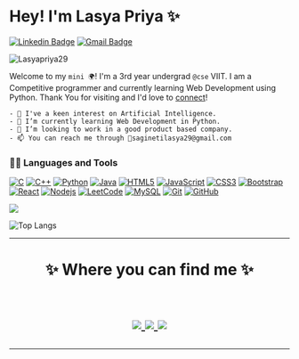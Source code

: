 # Hey! I'm Lasya Priya ✨
[![Linkedin Badge](https://img.shields.io/badge/-lasyapriya-blue?style=flat&logo=Linkedin&logoColor=white&link=https://www.linkedin.com/in/lasyapriya/)](https://www.linkedin.com/in/sagineti-lasya-priya-194567208/)
[![Gmail Badge](https://img.shields.io/badge/-saginetilasya29-c14438?style=flat&logo=Gmail&logoColor=white&link=mailto:saginetilasya29@gmail.com)](mailto:saginetilasya29@gmail.com)

<p align="left"> <img src="https://komarev.com/ghpvc/?username=Lasyapriya29&label=Profile%20views&color=0e75b6&style=flat" alt="Lasyapriya29" /> </p>

<!-- <p align="center"> <a href="https://github.com/ryo-ma/github-profile-trophy"><img src="https://github-profile-trophy.vercel.app/?username=Lasyapriya29" alt="Lasyapriya29" /></a></p> -->

Welcome to my `mini 🌍`! I'm a 3rd year undergrad `@cse` VIIT. I am a Competitive programmer and currently learning Web Development using Python.
Thank You for visiting and I'd love to [connect](https://www.linkedin.com/in/sagineti-lasya-priya-194567208/)!








```
- 👀 I've a keen interest on Artificial Intelligence.
- 🌱 I’m currently learning Web Development in Python.
- 💞️ I’m looking to work in a good product based company.
- 📫 You can reach me through 📨saginetilasya29@gmail.com
```


### 👩‍💻 Languages and Tools
[![C](https://img.shields.io/badge/-A8B9CC?style=flat&logo=c&logoColor=white&link=https://github.com/Lasyapriya29)](https://github.com/sagineti-lasya-priya) 
[![C++](https://img.shields.io/badge/C++-blue.svg?style=flat&logo=c%2B%2B)](https://github.com/Lasyapriya29)
[![Python](https://img.shields.io/badge/-Python-black?style=flat&logo=python&link=https://github.com/Lasyapriya29)](https://github.com/Lasyapriya29) 
[![Java](https://img.shields.io/badge/Java-orange?style=flat&logo=java&logoColor=white&link=https://github.com/Lasyapriya29)](https://github.com/Lasyapriya29) 
[![HTML5](https://img.shields.io/badge/-HTML5-E34F26?style=flat&logo=html5&logoColor=white&link=https://github.com/sagineti-lasya-priya)](https://github.com/Lasyapriya29)
[![JavaScript](https://img.shields.io/badge/-JavaScript-black?style=flat&logo=javascript&link=https://github.com/Lasyapriya29)](https://github.com/Lasyapriya29) 
[![CSS3](https://img.shields.io/badge/-CSS3-1572B6?style=flat&logo=css3&link=https://github.com/Lasyapriya29)](https://github.com/Lasyapriya29) 
[![Bootstrap](https://img.shields.io/badge/-Bootstrap-563D7C?style=flat&logo=bootstrap&link=https://github.com/Lasyapriya29)](https://github.com/Lasyapriya29) 
[![React](https://img.shields.io/badge/-React-black?style=flat&logo=react&link=https://github.com/Lasyapriya29)](https://github.com/Lasyapriya29) 
[![Nodejs](https://img.shields.io/badge/-Nodejs-black?style=flat&logo=Node.js&link=https://github.com/Lasyapriya29)](https://github.com/Lasyapriya29)
[![LeetCode](https://img.shields.io/badge/-LeetCode-02569B?style=flat&logo=leetCode&link=https://github.com/Lasyapriya29)](https://github.com/Lasyapriya29)
[![MySQL](https://img.shields.io/badge/-MySQL-black?style=flat&logo=mysql&link=https://github.com/Lasyapriya29)](https://github.com/Lasyapriya29)
[![Git](https://img.shields.io/badge/-Git-black?style=flat&logo=git&link=https://github.com/Lasyapriya29)](https://github.com/Lasyapriya29) 
[![GitHub](https://img.shields.io/badge/-GitHub-181717?style=flat&logo=github&link=https://github.com/Lasyapriya29)](https://github.com/Lasyapriya29)




<img src="https://github-readme-stats.vercel.app/api?username=Lasyapriya29&show_icons=true&theme=radical&title_color=#163b55&text_color=fff&icon_color=8E2DE2">

![Top Langs](https://github-readme-stats.vercel.app/api/top-langs/?username=Lasyapriya29&theme=radical&title_color=#163b55&text_color=fff)


<hr>
<h1 align="center">
✨ Where you can find me ✨

<p align="center">
  <br/>
  <a href="https://www.linkedin.com/in/sagineti-lasya-priya-194567208/">
    <img src="https://img.shields.io/badge/LinkedIn-%230077B5.svg?&style=flat-square&logo=linkedin&logoColor=white">
  </a>
  
  <a href="https://github.com/Lasyapriya29">
    <img src="https://img.shields.io/badge/Github-%230A0A0A.svg?&style=flat-square&logo=Github&logoColor=white">  
  </a>
 
  <a href="https://www.instagram.com/lasyapriya_29/">
    <img src="https://img.shields.io/badge/Instagram-%23E4405F.svg?&style=flat-square&logo=instagram&logoColor=white">
  </a>

</p>
</h1>
<hr>

<!---
Lasyapriya29/Lasyapriya29 is a ✨ special ✨ repository because its `README.md` (this file) appears on your GitHub profile.
You can click the Preview link to take a look at your changes.
--->
